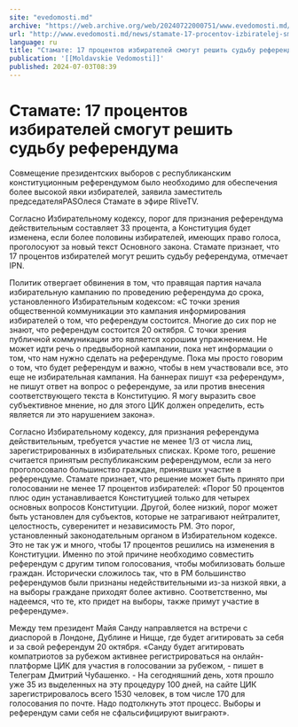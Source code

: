 ```yaml
---
site: "evedomosti.md"
archive: "https://web.archive.org/web/20240722000751/www.evedomosti.md/news/stamate-17-procentov-izbiratelej-smogut-prinyat-reshenie-o-v"
url: "http://www.evedomosti.md/news/stamate-17-procentov-izbiratelej-smogut-prinyat-reshenie-o-v"
language: ru
title: "Стамате: 17 процентов избирателей смогут решить судьбу референдума"
publication: '[[Moldavskie Vedomosti]]'
published: 2024-07-03T08:39
---
```


# Стамате: 17 процентов избирателей смогут решить судьбу референдума

Совмещение президентских выборов с республиканским конституционным референдумом было необходимо для обеспечения более высокой явки избирателей, заявила заместитель председателяPASОлеся Стамате в эфире RliveTV.

Согласно Избирательному кодексу, порог для признания референдума действительным составляет 33 процента, а Конституция будет изменена, если более половины избирателей, имеющих право голоса, проголосуют за новый текст Основного закона. Стамате признает, что 17 процентов избирателей могут решить судьбу референдума, отмечает IPN.

Политик отвергает обвинения в том, что правящая партия начала избирательную кампанию по проведению референдума до срока, установленного Избирательным кодексом: «С точки зрения общественной коммуникации это кампания информирования избирателей о том, что референдум состоится. Многие до сих пор не знают, что референдум состоится 20 октября. С точки зрения публичной коммуникации это является хорошим упражнением. Не может идти речь о предвыборной кампании, пока нет информации о том, что нам нужно сделать на референдуме. Пока мы просто говорим о том, что будет референдум и важно, чтобы в нем участвовали все, это еще не избирательная кампания. На баннерах пишут «за референдум», не пишут ответ на вопрос о референдуме, за или против внесения соответствующего текста в Конституцию. Я могу выразить свое субъективное мнение, но для этого ЦИК должен определить, есть является ли это нарушением закона».

Согласно Избирательному кодексу, для признания референдума действительным, требуется участие не менее 1/3 от числа лиц, зарегистрированных в избирательных списках. Кроме того, решение считается принятым республиканским референдумом, если за него проголосовало большинство граждан, принявших участие в референдуме. Стамате признает, что решение может быть принято при голосовании не менее 17 процентов избирателей: «Порог 50 процентов плюс один устанавливается Конституцией только для четырех основных вопросов Конституции. Другой, более низкий, порог может быть установлен для субъектов, которые не затрагивают нейтралитет, целостность, суверенитет и независимость РМ. Это порог, установленный законодательным органом в Избирательном кодексе. Это не так уж и много, чтобы 17 процентов решились на изменения в Конституции. Именно по этой причине необходимо совместить референдум с другим типом голосования, чтобы мобилизовать больше граждан. Исторически сложилось так, что в РМ большинство референдумов были признаны недействительными из-за низкой явки, а на выборы граждане приходят более активно. Соответственно, мы надеемся, что те, кто придет на выборы, также примут участие в референдуме».

Между тем президент Майя Санду направляется на встречи с диаспорой в Лондоне, Дублине и Ницце, где будет агитировать за себя и за свой референдум 20 октября. «Санду будет агитировать компатриотов за рубежом активнее регистрироваться на онлайн-платформе ЦИК для участия в голосовании за рубежом, - пишет в Телеграм Дмитрий Чубашенко. - На сегодняшний день, хотя прошло уже 35 из выделенных на эту процедуру 100 дней, на сайте ЦИК зарегистрировалось всего 1530 человек, в том числе 170 для голосования по почте. Надо подтолкнуть этот процесс. Выборы и референдум сами себя не сфальсифицируют выиграют».